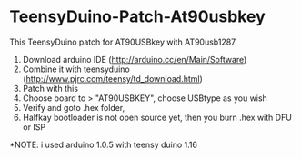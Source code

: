 TeensyDuino-Patch-At90usbkey
============================

This TeensyDuino patch for AT90USBkey with AT90usb1287

1. Download arduino IDE (http://arduino.cc/en/Main/Software)
2. Combine it with teensyduino (http://www.pjrc.com/teensy/td_download.html)
3. Patch with this
4. Choose board to > "AT90USBKEY", choose USBtype as you wish
5. Verify and goto .hex folder, 
6. Halfkay bootloader is not open source yet, then you burn .hex with DFU or ISP

*NOTE: i used arduino 1.0.5 with teensy duino 1.16

